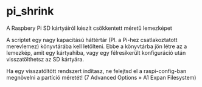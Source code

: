 # pi_shrink
A Raspbery Pi SD kártyáiról készít csökkentett méretű lemezképet

A scriptet egy nagy kapacitású háttértár (Pl. a Pi-hez csatlakoztatott merevlemez) könyvtárába kell letölteni. Ebbe a könyvtárba jön létre az a lemezkép, amit egy kártyahiba, vagy egy félresikerült konfiguráció után visszatölthetsz az SD kártyára.

Ha egy visszatöltött rendszert indítasz, ne felejtsd el a raspi-config-ban megnövelni a partíció méretét! (7 Advanced Options » A1 Expan Filesystem)
